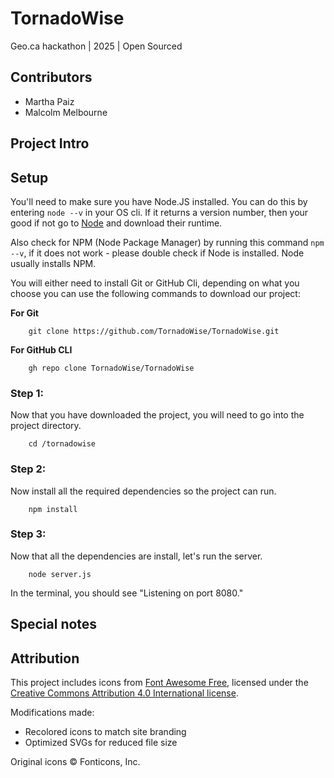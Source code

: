 # TornadoWise

Geo.ca hackathon | 2025 | Open Sourced

## Contributors

-   Martha Paiz
-   Malcolm Melbourne

## Project Intro

## Setup

You'll need to make sure you have Node.JS installed. You can do this by entering `node --v` in your OS cli. If it returns a version number, then your good if not go to [Node](https://nodejs.org/en) and download their runtime.

Also check for NPM (Node Package Manager) by running this command `npm --v`, if it does not work - please double check if Node is installed. Node usually installs NPM.

You will either need to install Git or GitHub Cli, depending on what you choose you can use the following commands to download our project:

**For Git**

```
    git clone https://github.com/TornadoWise/TornadoWise.git
```

**For GitHub CLI**

```
    gh repo clone TornadoWise/TornadoWise
```

### Step 1:

Now that you have downloaded the project, you will need to go into the project directory.

```
    cd /tornadowise
```

### Step 2:

Now install all the required dependencies so the project can run.

```
    npm install
```

### Step 3:

Now that all the dependencies are install, let's run the server.

```
    node server.js
```

In the terminal, you should see "Listening on port 8080."

## Special notes

## Attribution

This project includes icons from [Font Awesome Free](https://fontawesome.com/icons), licensed under the [Creative Commons Attribution 4.0 International license](https://creativecommons.org/licenses/by/4.0/).

Modifications made:

-   Recolored icons to match site branding
-   Optimized SVGs for reduced file size

Original icons © Fonticons, Inc.
